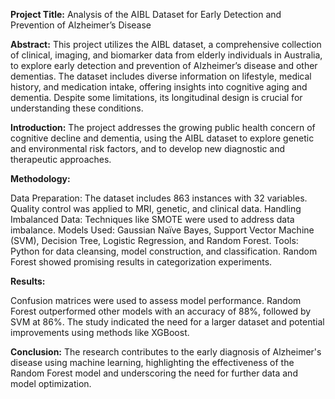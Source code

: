 **Project Title:** Analysis of the AIBL Dataset for Early Detection and Prevention of Alzheimer’s Disease

**Abstract:**
This project utilizes the AIBL dataset, a comprehensive collection of clinical, imaging, and biomarker data from elderly individuals in Australia, to explore early detection and prevention of Alzheimer’s disease and other dementias. The dataset includes diverse information on lifestyle, medical history, and medication intake, offering insights into cognitive aging and dementia. Despite some limitations, its longitudinal design is crucial for understanding these conditions.

**Introduction:**
The project addresses the growing public health concern of cognitive decline and dementia, using the AIBL dataset to explore genetic and environmental risk factors, and to develop new diagnostic and therapeutic approaches.

**Methodology:**

Data Preparation: The dataset includes 863 instances with 32 variables. Quality control was applied to MRI, genetic, and clinical data.
Handling Imbalanced Data: Techniques like SMOTE were used to address data imbalance.
Models Used: Gaussian Naïve Bayes, Support Vector Machine (SVM), Decision Tree, Logistic Regression, and Random Forest.
Tools: Python for data cleansing, model construction, and classification. Random Forest showed promising results in categorization experiments.

**Results:**

Confusion matrices were used to assess model performance.
Random Forest outperformed other models with an accuracy of 88%, followed by SVM at 86%.
The study indicated the need for a larger dataset and potential improvements using methods like XGBoost.

**Conclusion:**
The research contributes to the early diagnosis of Alzheimer's disease using machine learning, highlighting the effectiveness of the Random Forest model and underscoring the need for further data and model optimization.
